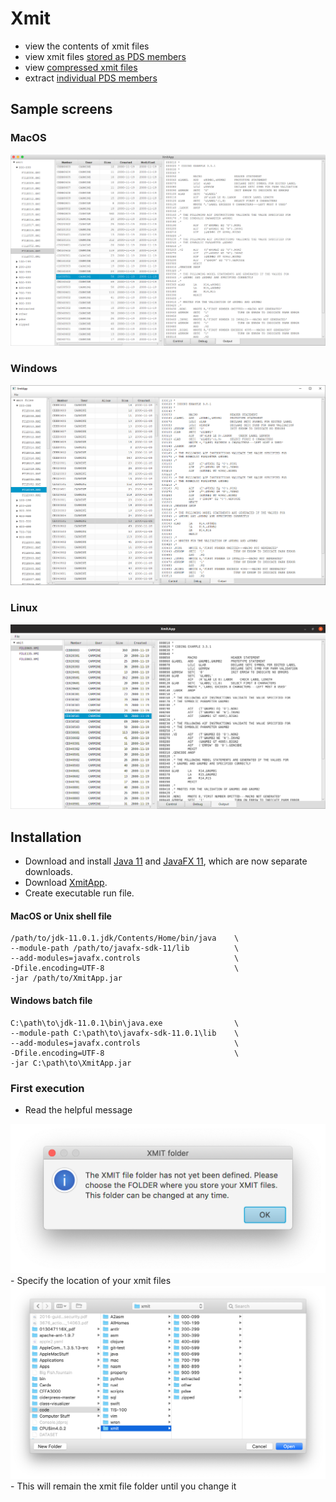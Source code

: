 # Xmit
- view the contents of xmit files
- view xmit files [stored as PDS members](resources/embedded.md)
- view [compressed xmit files](resources/compressed.md)
- extract [individual PDS members](resources/extract.md)

## Sample screens
### MacOS
![Mac](resources/xmitosx.png?raw=true "Mac")
### Windows
![Windows](resources/xmitwin.png?raw=true "Windows")
### Linux
![Linux](resources/xmitlinux.png?raw=true "Linux")

## Installation
- Download and install [Java 11](https://jdk.java.net/11/) and [JavaFX 11](https://gluonhq.com/products/javafx/), which are now separate downloads.
- Download [XmitApp](https://github.com/dmolony/xmit/releases).
- Create executable run file.  
#### MacOS or Unix shell file  

```
/path/to/jdk-11.0.1.jdk/Contents/Home/bin/java    \
--module-path /path/to/javafx-sdk-11/lib          \
--add-modules=javafx.controls                     \
-Dfile.encoding=UTF-8                             \
-jar /path/to/XmitApp.jar
```  
#### Windows batch file  

```
C:\path\to\jdk-11.0.1\bin\java.exe                \
--module-path C:\path\to\javafx-sdk-11.0.1\lib    \
--add-modules=javafx.controls                     \
-Dfile.encoding=UTF-8                             \
-jar C:\path\to\XmitApp.jar
```
### First execution
- Read the helpful message  
<img src="resources/xmit-folder1.png" alt="drawing" width="600"/>
- Specify the location of your xmit files  
<img src="resources/xmit-folder2.png" alt="drawing" width="800"/>
- This will remain the xmit file folder until you change it